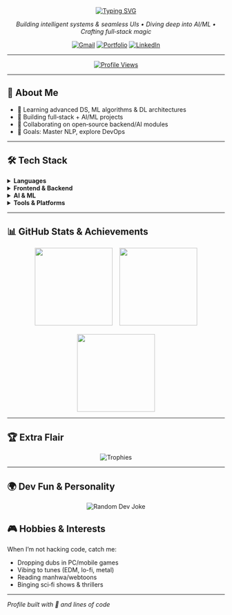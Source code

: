 <div align="center">
  <!-- Typing SVG Header -->
  <a href="https://git.io/typing-svg">
    <img src="https://readme-typing-svg.demolab.com?font=Fira+Code&weight=600&pause=1000&color=BD93F9&center=true&vCenter=true&random=true&width=435&lines=Hi,+I'm+Samarth+Pratap+Singh;Full-Stack+Dev;AI/+ML+Enthusiast;CSE+Undergrad" alt="Typing SVG" />
  </a>
</div>

<p align="center">
  <em>
    Building intelligent systems & seamless UIs • Diving deep into AI/ML • Crafting full‑stack magic
  </em>
</p>

<p align="center">
  <!-- Contact & Portfolio Badges -->
  <a href="mailto:samarthsin2006@gmail.com"><img src="https://img.shields.io/badge/Gmail-D14836?style=for-the-badge&logo=gmail&logoColor=white" alt="Gmail"></a>
  <a href="https://portfolio-noviciusss.vercel.app/" target="_blank"><img src="https://img.shields.io/badge/Portfolio-8A2BE2?style=for-the-badge&logo=about.me&logoColor=white" alt="Portfolio"></a>
  <a href="https://www.linkedin.com/in/your-profile/" target="_blank"><img src="https://img.shields.io/badge/LinkedIn-0077B5?style=for-the-badge&logo=linkedin&logoColor=white" alt="LinkedIn"></a>
</p>

---

<p align="center">
  <!-- Profile Views -->
  <a href="https://github.com/noviciusss/github-profile-views-counter"><img src="https://komarev.com/ghpvc/?username=noviciusss&style=for-the-badge&color=blueviolet" alt="Profile Views"></a>
</p>

---

## 🚀 About Me

- 🌱 Learning advanced DS, ML algorithms & DL architectures  
- 🔭 Building full‑stack + AI/ML projects  
- 👯 Collaborating on open‑source backend/AI modules  
- 🎯 Goals: Master NLP, explore DevOps  

---

## 🛠️ Tech Stack

<details><summary><strong>Languages</strong></summary>
<p align="center">
<img src="https://img.shields.io/badge/Python-3776AB?style=for-the-badge&logo=python&logoColor=white" />
<img src="https://img.shields.io/badge/TypeScript-3178C6?style=for-the-badge&logo=typescript&logoColor=white" />
<img src="https://img.shields.io/badge/JavaScript-F7DF1E?style=for-the-badge&logo=javascript&logoColor=black" />
<img src="https://img.shields.io/badge/C%2B%2B-00599C?style=for-the-badge&logo=c%2B%2B&logoColor=white" />
<img src="https://img.shields.io/badge/HTML5-E34F26?style=for-the-badge&logo=html5&logoColor=white" />
<img src="https://img.shields.io/badge/CSS3-1572B6?style=for-the-badge&logo=css3&logoColor=white" />
</p></details>

<details><summary><strong>Frontend & Backend</strong></summary>
<p align="center">
<img src="https://img.shields.io/badge/Next.js-000000?style=for-the-badge&logo=nextdotjs&logoColor=white" />
<img src="https://img.shields.io/badge/React-20232A?style=for-the-badge&logo=react&logoColor=61DAFB" />
<img src="https://img.shields.io/badge/Express.js-000000?style=for-the-badge&logo=express&logoColor=white" />
<img src="https://img.shields.io/badge/Node.js-339933?style=for-the-badge&logo=nodedotjs&logoColor=white" />
</p></details>

<details><summary><strong>AI & ML</strong></summary>
<p align="center">
<img src="https://img.shields.io/badge/TensorFlow-FF6F00?style=for-the-badge&logo=tensorflow&logoColor=white" />
<img src="https://img.shields.io/badge/PyTorch-EE4C2C?style=for-the-badge&logo=pytorch&logoColor=white" />
<img src="https://img.shields.io/badge/scikit-learn-F7931E?style=for-the-badge&logo=scikit-learn&logoColor=white" />
<img src="https://img.shields.io/badge/Pandas-150458?style=for-the-badge&logo=pandas&logoColor=white" />
<img src="https://img.shields.io/badge/Numpy-013243?style=for-the-badge&logo=numpy&logoColor=white" />
</p></details>

<details><summary><strong>Tools & Platforms</strong></summary>
<p align="center">
<img src="https://img.shields.io/badge/Git-F05032?style=for-the-badge&logo=git&logoColor=white" />
<img src="https://img.shields.io/badge/GitHub-181717?style=for-the-badge&logo=github&logoColor=white" />
<img src="https://img.shields.io/badge/Docker-2496ED?style=for-the-badge&logo=docker&logoColor=white" />
<img src="https://img.shields.io/badge/Figma-F24E1E?style=for-the-badge&logo=figma&logoColor=white" />
<img src="https://img.shields.io/badge/VS_Code-007ACC?style=for-the-badge&logo=visual-studio-code&logoColor=white" />
</p></details>

---

## 📊 GitHub Stats & Achievements

<p align="center">
  <!-- Main Stats Cards -->
  <img src="https://github-readme-stats.vercel.app/api?username=noviciusss&show_icons=true&theme=dracula&include_all_commits=true" height="180" />
  &nbsp;&nbsp;
  <img src="https://github-readme-stats.vercel.app/api/top-langs/?username=noviciusss&layout=compact&theme=dracula" height="180" />
  <br /><br />
  <!-- Fixed Streak Card -->
  <img src="https://github-readme-streak-stats-eight.vercel.app?user=noviciusss&theme=dracula&hide_border=true&border_radius=5" height="180" />
</p>

---

## 🏆 Extra Flair

<p align="center">
  <!-- Trophy Badges -->
  <img src="https://github-profile-trophy.vercel.app/?username=noviciusss&theme=onedark&margin-w=15&margin-h=15" alt="Trophies" />
</p>

---

## 🌍 Dev Fun & Personality

<p align="center">
  <!-- Random Dev Joke -->
  <img src="https://readme-jokes.vercel.app/api" alt="Random Dev Joke" />
</p>

## 🎮 Hobbies & Interests

When I’m not hacking code, catch me:
- Dropping dubs in PC/mobile games  
- Vibing to tunes (EDM, lo-fi, metal)  
- Reading manhwa/webtoons  
- Binging sci‑fi shows & thrillers  

---

*Profile built with 💜 and lines of code*

